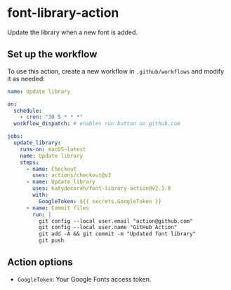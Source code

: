 # font-library-action

Update the library when a new font is added.

<!-- START GENERATED DOCUMENTATION -->

## Set up the workflow

To use this action, create a new workflow in `.github/workflows` and modify it as needed:

```yml
name: Update library

on:
  schedule:
    - cron: "30 5 * * *"
  workflow_dispatch: # enables run button on github.com

jobs:
  update_library:
    runs-on: macOS-latest
    name: Update library
    steps:
      - name: Checkout
        uses: actions/checkout@v3
      - name: Update library
        uses: katydecorah/font-library-action@v2.1.0
        with:
          GoogleToken: ${{ secrets.GoogleToken }}
      - name: Commit files
        run: |
          git config --local user.email "action@github.com"
          git config --local user.name "GitHub Action"
          git add -A && git commit -m "Updated font library"
          git push
```

## Action options

- `GoogleToken`: Your Google Fonts access token.

<!-- END GENERATED DOCUMENTATION -->
